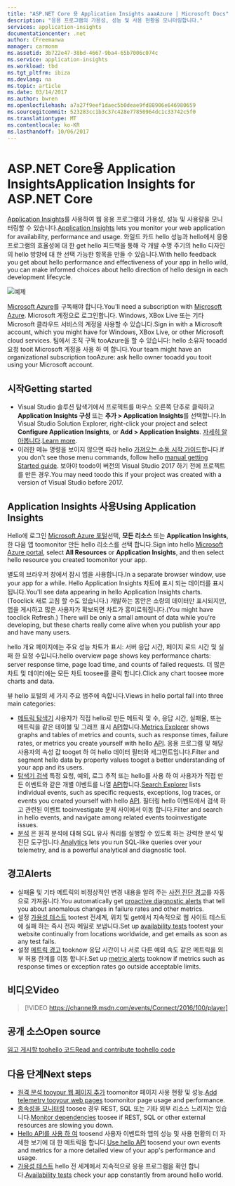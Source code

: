 ```yaml
---
title: "ASP.NET Core 용 Application Insights aaaAzure | Microsoft Docs"
description: "응용 프로그램의 가용성, 성능 및 사용 현황을 모니터링합니다."
services: application-insights
documentationcenter: .net
author: CFreemanwa
manager: carmonm
ms.assetid: 3b722e47-38bd-4667-9ba4-65b7006c074c
ms.service: application-insights
ms.workload: tbd
ms.tgt_pltfrm: ibiza
ms.devlang: na
ms.topic: article
ms.date: 03/14/2017
ms.author: bwren
ms.openlocfilehash: a7a27f9eef1daec5b0deae9fd88906e646980659
ms.sourcegitcommit: 523283cc1b3c37c428e77850964dc1c33742c5f0
ms.translationtype: MT
ms.contentlocale: ko-KR
ms.lasthandoff: 10/06/2017
---
```

# <a name="application-insights-for-aspnet-core"></a><span data-ttu-id="cfdc4-103">ASP.NET Core용 Application Insights</span><span class="sxs-lookup"><span data-stu-id="cfdc4-103">Application Insights for ASP.NET Core</span></span>
<span data-ttu-id="cfdc4-104">[Application Insights](app-insights-overview.md)를 사용하여 웹 응용 프로그램의 가용성, 성능 및 사용량을 모니터링할 수 있습니다.</span><span class="sxs-lookup"><span data-stu-id="cfdc4-104">[Application Insights](app-insights-overview.md) lets you monitor your web application for availability, performance and usage.</span></span> <span data-ttu-id="cfdc4-105">와일드 카드 hello 성능과 hello에서 응용 프로그램의 효율성에 대 한 get hello 피드백을 통해 각 개발 수명 주기의 hello 디자인의 hello 방향에 대 한 선택 가능한 항목을 만들 수 있습니다.</span><span class="sxs-lookup"><span data-stu-id="cfdc4-105">With hello feedback you get about hello performance and effectiveness of your app in hello wild, you can make informed choices about hello direction of hello design in each development lifecycle.</span></span>

![예제](./media/app-insights-asp-net-core/sample.png)

<span data-ttu-id="cfdc4-107">[Microsoft Azure](http://azure.com)를 구독해야 합니다.</span><span class="sxs-lookup"><span data-stu-id="cfdc4-107">You'll need a subscription with [Microsoft Azure](http://azure.com).</span></span> <span data-ttu-id="cfdc4-108">Microsoft 계정으로 로그인합니다. Windows, XBox Live 또는 기타 Microsoft 클라우드 서비스의 계정을 사용할 수 있습니다.</span><span class="sxs-lookup"><span data-stu-id="cfdc4-108">Sign in with a Microsoft account, which you might have for Windows, XBox Live, or other Microsoft cloud services.</span></span> <span data-ttu-id="cfdc4-109">팀에서 조직 구독 tooAzure을 할 수 있습니다: hello 소유자 tooadd 요청 tooit Microsoft 계정을 사용 하 여 합니다.</span><span class="sxs-lookup"><span data-stu-id="cfdc4-109">Your team might have an organizational subscription tooAzure: ask hello owner tooadd you tooit using your Microsoft account.</span></span>

## <a name="getting-started"></a><span data-ttu-id="cfdc4-110">시작</span><span class="sxs-lookup"><span data-stu-id="cfdc4-110">Getting started</span></span>

* <span data-ttu-id="cfdc4-111">Visual Studio 솔루션 탐색기에서 프로젝트를 마우스 오른쪽 단추로 클릭하고 **Application Insights 구성** 또는 **추가 > Application Insights**를 선택합니다.</span><span class="sxs-lookup"><span data-stu-id="cfdc4-111">In Visual Studio Solution Explorer, right-click your project and select **Configure Application Insights**, or **Add > Application Insights**.</span></span> <span data-ttu-id="cfdc4-112">[자세히 알아봅니다](app-insights-asp-net.md).</span><span class="sxs-lookup"><span data-stu-id="cfdc4-112">[Learn more](app-insights-asp-net.md).</span></span>
* <span data-ttu-id="cfdc4-113">이러한 메뉴 명령을 보이지 않으면 따라 hello [가져오는 수동 시작 가이드](https://github.com/Microsoft/ApplicationInsights-aspnetcore/wiki/Getting-Started)합니다.</span><span class="sxs-lookup"><span data-stu-id="cfdc4-113">If you don't see those menu commands, follow hello [manual getting Started guide](https://github.com/Microsoft/ApplicationInsights-aspnetcore/wiki/Getting-Started).</span></span> <span data-ttu-id="cfdc4-114">보아야 toodo이 버전의 Visual Studio 2017 하기 전에 프로젝트를 만든 경우.</span><span class="sxs-lookup"><span data-stu-id="cfdc4-114">You may need toodo this if your project was created with a version of Visual Studio before 2017.</span></span>

## <a name="using-application-insights"></a><span data-ttu-id="cfdc4-115">Application Insights 사용</span><span class="sxs-lookup"><span data-stu-id="cfdc4-115">Using Application Insights</span></span>
<span data-ttu-id="cfdc4-116">Hello에 로그인 [Microsoft Azure 포털](https://portal.azure.com)선택, **모든 리소스** 또는 **Application Insights**, 한 다음 앱 toomonitor 만든 hello 리소스를 선택 합니다.</span><span class="sxs-lookup"><span data-stu-id="cfdc4-116">Sign into hello [Microsoft Azure portal](https://portal.azure.com), select **All Resources** or **Application Insights**, and then select hello resource you created toomonitor your app.</span></span>

<span data-ttu-id="cfdc4-117">별도의 브라우저 창에서 잠시 앱을 사용합니다.</span><span class="sxs-lookup"><span data-stu-id="cfdc4-117">In a separate browser window, use your app for a while.</span></span> <span data-ttu-id="cfdc4-118">Hello Application Insights 차트에 표시 되는 데이터를 표시 됩니다.</span><span class="sxs-lookup"><span data-stu-id="cfdc4-118">You'll see data appearing in hello Application Insights charts.</span></span> <span data-ttu-id="cfdc4-119">(Tooclick 새로 고침 할 수도 있습니다.) 개발하는 동안은 소량의 데이터만 표시되지만, 앱을 게시하고 많은 사용자가 확보되면 차트가 흥미로워집니다.</span><span class="sxs-lookup"><span data-stu-id="cfdc4-119">(You might have tooclick Refresh.) There will be only a small amount of data while you're developing, but these charts really come alive when you publish your app and have many users.</span></span> 

<span data-ttu-id="cfdc4-120">hello 개요 페이지에는 주요 성능 차트가 표시: 서버 응답 시간, 페이지 로드 시간 및 실패 한 요청 수입니다.</span><span class="sxs-lookup"><span data-stu-id="cfdc4-120">hello overview page shows key performance charts: server response time,  page load time, and counts of failed requests.</span></span> <span data-ttu-id="cfdc4-121">더 많은 차트 및 데이터에는 모든 차트 toosee를 클릭 합니다.</span><span class="sxs-lookup"><span data-stu-id="cfdc4-121">Click any chart toosee more charts and data.</span></span>

<span data-ttu-id="cfdc4-122">뷰 hello 포털의 세 가지 주요 범주에 속합니다.</span><span class="sxs-lookup"><span data-stu-id="cfdc4-122">Views in hello portal fall into three main categories:</span></span>

* <span data-ttu-id="cfdc4-123">[메트릭 탐색기](app-insights-metrics-explorer.md) 사용자가 직접 hello로 만든 메트릭 및 수, 응답 시간, 실패율, 또는 메트릭을 같은 테이블 및 그래프 표시 [API](app-insights-api-custom-events-metrics.md)합니다.</span><span class="sxs-lookup"><span data-stu-id="cfdc4-123">[Metrics Explorer](app-insights-metrics-explorer.md) shows graphs and tables of metrics and counts, such as response times, failure rates, or metrics you create yourself with hello [API](app-insights-api-custom-events-metrics.md).</span></span> <span data-ttu-id="cfdc4-124">응용 프로그램 및 해당 사용자의 속성 값 tooget 하 여 hello 데이터 필터와 세그먼트입니다.</span><span class="sxs-lookup"><span data-stu-id="cfdc4-124">Filter and segment hello data by property values tooget a better understanding of your app and its users.</span></span>
* <span data-ttu-id="cfdc4-125">[탐색기 검색](app-insights-diagnostic-search.md) 특정 요청, 예외, 로그 추적 또는 hello를 사용 하 여 사용자가 직접 만든 이벤트와 같은 개별 이벤트를 나열 [API](app-insights-api-custom-events-metrics.md)합니다.</span><span class="sxs-lookup"><span data-stu-id="cfdc4-125">[Search Explorer](app-insights-diagnostic-search.md) lists individual events, such as specific requests, exceptions, log traces, or events you created yourself with hello [API](app-insights-api-custom-events-metrics.md).</span></span> <span data-ttu-id="cfdc4-126">필터링 hello 이벤트에서 검색 하 고 관련된 이벤트 tooinvestigate 문제 사이에서 이동 합니다.</span><span class="sxs-lookup"><span data-stu-id="cfdc4-126">Filter and search in hello events, and navigate among related events tooinvestigate issues.</span></span>
* <span data-ttu-id="cfdc4-127">[분석](app-insights-analytics.md) 은 원격 분석에 대해 SQL 유사 쿼리를 실행할 수 있도록 하는 강력한 분석 및 진단 도구입니다.</span><span class="sxs-lookup"><span data-stu-id="cfdc4-127">[Analytics](app-insights-analytics.md) lets you run SQL-like queries over your telemetry, and is a powerful analytical and diagnostic tool.</span></span>

## <a name="alerts"></a><span data-ttu-id="cfdc4-128">경고</span><span class="sxs-lookup"><span data-stu-id="cfdc4-128">Alerts</span></span>
* <span data-ttu-id="cfdc4-129">실패율 및 기타 메트릭의 비정상적인 변경 내용을 알려 주는 [사전 진단 경고](app-insights-proactive-diagnostics.md)를 자동으로 가져옵니다.</span><span class="sxs-lookup"><span data-stu-id="cfdc4-129">You automatically get [proactive diagnostic alerts](app-insights-proactive-diagnostics.md) that tell you about anomalous changes in failure rates and other metrics.</span></span>
* <span data-ttu-id="cfdc4-130">설정 [가용성 테스트](app-insights-monitor-web-app-availability.md) tootest 전세계, 위치 및 get에서 지속적으로 웹 사이트 테스트에 실패 하는 즉시 전자 메일로 보냅니다.</span><span class="sxs-lookup"><span data-stu-id="cfdc4-130">Set up [availability tests](app-insights-monitor-web-app-availability.md) tootest your website continually from locations worldwide, and get emails as soon as any test fails.</span></span>
* <span data-ttu-id="cfdc4-131">설정 [메트릭 경고](app-insights-monitor-web-app-availability.md) tooknow 응답 시간이 나 서로 다른 예외 속도 같은 메트릭을 외부 허용 한계를 이동 합니다.</span><span class="sxs-lookup"><span data-stu-id="cfdc4-131">Set up [metric alerts](app-insights-monitor-web-app-availability.md) tooknow if metrics such as response times or exception rates go outside acceptable limits.</span></span>

## <a name="video"></a><span data-ttu-id="cfdc4-132">비디오</span><span class="sxs-lookup"><span data-stu-id="cfdc4-132">Video</span></span>

> [!VIDEO https://channel9.msdn.com/events/Connect/2016/100/player] 

## <a name="open-source"></a><span data-ttu-id="cfdc4-133">공개 소스</span><span class="sxs-lookup"><span data-stu-id="cfdc4-133">Open source</span></span>
[<span data-ttu-id="cfdc4-134">읽고 게시할 toohello 코드</span><span class="sxs-lookup"><span data-stu-id="cfdc4-134">Read and contribute toohello code</span></span>](https://github.com/Microsoft/ApplicationInsights-aspnetcore#recent-updates)


## <a name="next-steps"></a><span data-ttu-id="cfdc4-135">다음 단계</span><span class="sxs-lookup"><span data-stu-id="cfdc4-135">Next steps</span></span>
* <span data-ttu-id="cfdc4-136">[원격 분석 tooyour 웹 페이지 추가](app-insights-javascript.md) toomonitor 페이지 사용 현황 및 성능.</span><span class="sxs-lookup"><span data-stu-id="cfdc4-136">[Add telemetry tooyour web pages](app-insights-javascript.md) toomonitor page usage and performance.</span></span>
* <span data-ttu-id="cfdc4-137">[종속성을 모니터링](app-insights-asp-net-dependencies.md) toosee 경우 REST, SQL 또는 기타 외부 리소스 느려지는 있습니다.</span><span class="sxs-lookup"><span data-stu-id="cfdc4-137">[Monitor dependencies](app-insights-asp-net-dependencies.md) toosee if REST, SQL or other external resources are slowing you down.</span></span>
* <span data-ttu-id="cfdc4-138">[Hello API를 사용 하 여](app-insights-api-custom-events-metrics.md) toosend 사용자 이벤트와 앱의 성능 및 사용 현황의 더 자세한 보기에 대 한 메트릭을 합니다.</span><span class="sxs-lookup"><span data-stu-id="cfdc4-138">[Use hello API](app-insights-api-custom-events-metrics.md) toosend your own events and metrics for a more detailed view of your app's performance and usage.</span></span>
* <span data-ttu-id="cfdc4-139">[가용성 테스트](app-insights-monitor-web-app-availability.md) hello 전 세계에서 지속적으로 응용 프로그램을 확인 합니다.</span><span class="sxs-lookup"><span data-stu-id="cfdc4-139">[Availability tests](app-insights-monitor-web-app-availability.md) check your app constantly from around hello world.</span></span> 

